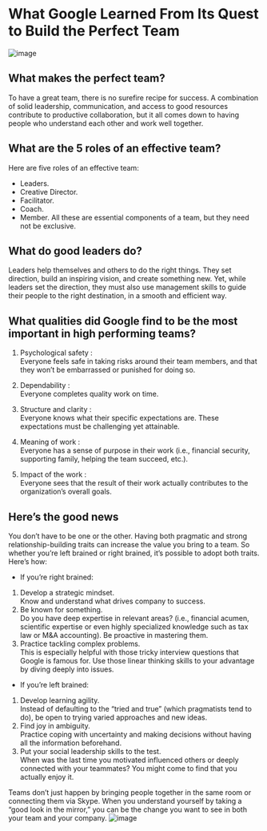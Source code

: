 # What Google Learned From Its Quest to Build the Perfect Team
![image](https://www.peterfisk.com/wp-content/uploads/2019/11/How-To-Create-High-Performing-Teams2.png)
## What makes the perfect team?
To have a great team, there is no surefire recipe for success. A combination of solid leadership, communication, and access to good resources contribute to productive collaboration, but it all comes down to having people who understand each other and work well together.
## What are the 5 roles of an effective team?
Here are five roles of an effective team: 
* Leaders.
* Creative Director. 
* Facilitator.
* Coach.
* Member. 
All these are essential components of a team, but they need not be exclusive.

## What do good leaders do?
Leaders help themselves and others to do the right things. They set direction, build an inspiring vision, and create something new. Yet, while leaders set the direction, they must also use management skills to guide their people to the right destination, in a smooth and efficient way.

## What qualities did Google find to be the most important in high performing teams?
1. Psychological safety :  
Everyone feels safe in taking risks around their team members, and that they won’t be embarrassed or punished for doing so.  
 
2. Dependability :   
Everyone completes quality work on time.

3. Structure and clarity :   
Everyone knows what their specific expectations are. These expectations must be challenging yet attainable.

4. Meaning of work :   
Everyone has a sense of purpose in their work (i.e., financial security, supporting family, helping the team succeed, etc.).

5. Impact of the work :   
Everyone sees that the result of their work actually contributes to the organization’s overall goals.

## Here’s the good news
You don’t have to be one or the other. Having both pragmatic and strong relationship-building traits can increase the value you bring to a team. So whether you’re left brained or right brained, it’s possible to adopt both traits. Here’s how:
* If you’re right brained:

1. Develop a strategic mindset.    
Know and understand what drives company to success.
2. Be known for something.    
Do you have deep expertise in relevant areas? (i.e., financial acumen, scientific expertise or even highly specialized knowledge such as tax law or M&A accounting). Be proactive in mastering them.
3. Practice tackling complex problems.    
This is especially helpful with those tricky interview questions that Google is famous for. Use those linear thinking skills to your advantage by diving deeply into issues.

* If you’re left brained:

1. Develop learning agility.   
Instead of defaulting to the “tried and true” (which pragmatists tend to do), be open to trying varied approaches and new ideas.
2. Find joy in ambiguity.    
Practice coping with uncertainty and making decisions without having all the information beforehand.
3. Put your social leadership skills to the test.    
When was the last time you motivated influenced others or deeply connected with your teammates? You might come to find that you actually enjoy it.

Teams don’t just happen by bringing people together in the same room or connecting them via Skype. When you understand yourself by taking a “good look in the mirror,” you can be the change you want to see in both your team and your company.
![image](https://www.gauraw.com/wp-content/uploads/2012/07/Be-The-Change-You-Want-To-See-In-The-World.png)